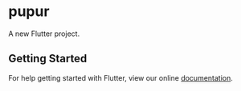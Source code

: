 # pupur

A new Flutter project.

## Getting Started

For help getting started with Flutter, view our online
[documentation](https://flutter.io/).
